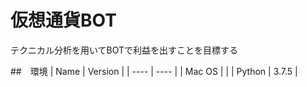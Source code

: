 # 仮想通貨BOT
テクニカル分析を用いてBOTで利益を出すことを目標する

##　環境
|  Name  |  Version  |
| ---- | ---- |
|  Mac OS  |         |
|  Python  |  3.7.5  |
